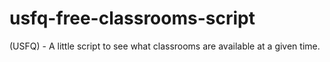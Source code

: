 # usfq-free-classrooms-script
(USFQ) - A little script to see what classrooms are available at a given time.
